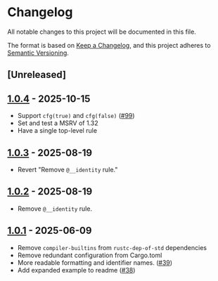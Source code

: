 # Changelog

All notable changes to this project will be documented in this file.

The format is based on [Keep a Changelog](https://keepachangelog.com/en/1.0.0/),
and this project adheres to [Semantic Versioning](https://semver.org/spec/v2.0.0.html).

## [Unreleased]

## [1.0.4](https://github.com/rust-lang/cfg-if/compare/v1.0.3...v1.0.4) - 2025-10-15

- Support `cfg(true)` and `cfg(false)` ([#99](https://github.com/rust-lang/cfg-if/pull/99))
- Set and test a MSRV of 1.32
- Have a single top-level rule

## [1.0.3](https://github.com/rust-lang/cfg-if/compare/v1.0.2...v1.0.3) - 2025-08-19

- Revert "Remove `@__identity` rule."

## [1.0.2](https://github.com/rust-lang/cfg-if/compare/v1.0.1...v1.0.2) - 2025-08-19

- Remove `@__identity` rule.

## [1.0.1](https://github.com/rust-lang/cfg-if/compare/v1.0.0...v1.0.1) - 2025-06-09

- Remove `compiler-builtins` from `rustc-dep-of-std` dependencies
- Remove redundant configuration from Cargo.toml
- More readable formatting and identifier names. ([#39](https://github.com/rust-lang/cfg-if/pull/39))
- Add expanded example to readme ([#38](https://github.com/rust-lang/cfg-if/pull/38))
